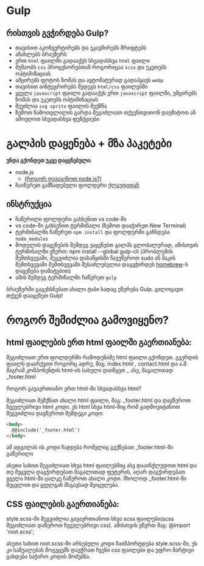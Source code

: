 # Gulp

## რისთვის გვჭირდება Gulp?
- თავისით აკონვერტირებს და უკავშირებს შრიფტებს
- ანახლებს ბრაუზერს
- ერთ `html` ფაილში გადააქვს სხვადასხვა `html` ფაილი
- მუშაობს `css` პროცესორებთან როგორიცაა `scss` და უკეთებს ოპტიმიზაციას
- ამცირებს ფოტოს ზომას და ავტომატურად გადაჰყავს `webp`
- თავისით აინტეგრირებს შედეგს `html/css` ფაილებში
- ყველა `javascript` ფაილი გადააქვს ერთ `javascript` ფაილში, უმცირებს ზომას და უკეთებს ოპტიმიზაციას
- შეუძლია `svg sprite` ფაილის შექმნა
- ზემოთ ჩამოთვლილის გარდა შეგიძლიათ თქვენთვითონ დაუმატოთ ან ამოუღოთ სხვადასხვა ფუნქციები

# გალპის დაყენება + მზა პაკეტები

**უნდა გქონდეთ უკვე დაყენებული:**
- node.js
  - ([როგორ დავაყენოთ node.js?](https://github.com/kakhelishvili/node-js/))
- ჩაიწერეთ გამზადებული ფოლდერი [ქლაუდიდან](https://mega.nz/folder/EVhT0Aqa#WUDuXxwJCwRxR1k5Ct42Ow)

## ინსტრუქცია

- ჩაწერილი ფოლდერი გახსენით vs code-ში
- vs code-ში გახსენით ტერმინალი (ზემოთ დააჭირეთ New Terminal)
- ტერმინალში ჩაწერეთ `npm install` და ფოლდერში გაჩნდება `node_modules`
- მოდულის დაყენების შემდეგ ვაყენებთ გალპს გლობალურად, ამისთვის ტერმინალში ვწერთ: npm install --global gulp-cli (პრობლემის შემთხვევაში, შეგვიძლია დასაწყისში ჩავუწეროთ sudo ან მაკის შემთხვევაში შემთხვევაში შესაძლებელია დაგვჭირდეს [homebrew](https://github.com/kakhelishvili/node-js/)-ს დაყენება დამატებით)
- ამის შემდეგ ტერმინალში ჩაწერეთ `gulp`

ბრაუზერში გაგეხსნებათ ახალი ტაბი სადაც ეწერება Gulp. გილოცავთ თქვენ დააყენეთ Gulp!

# როგორ შემიძლია გამოვიყენო?

## html ფაილების ერთ html ფაილში გაერთიანება:

შეგიძლიათ ერთ ფოლდერში რამოდენიმე html ფაილი გქონდეთ. გვერდის ფაილს დაარქვით როგორც ადრე, მაგ: index.html , contact.html და ა.შ. მაგრამ კომპონენტის html-ის სახელი დაიწყეთ _ ასე, მაგალითად _footer.html

როგორ გავაერთიანო ერთ html-ში სხვადასხვა html?

შეგიძლიათ შემქნათ ახალი html ფაილი, მაგ: _footer.html და დავწეროთ ჩვეულებრივი html კოდი. ეს html სხვა html-შიც რომ გადმოვიტანოთ შეგვიძლია დავწეროთ შემდეგი კოდი:

```html
<body>
  @@include('_footer.html')
</body>
```

ამ ადგილას ის კოდი ჩაჯდება რომელიც გექნებათ _footer.html-ში გაწერილი

ასეთი სახით შეგიძლიათ სხვა html ფაილებშიც ასე დააინქლუდოთ html და თუ შეცვლა დაგჭირდებათ მაგალითად ფუტერის, აღარ დაგჭირდებათ ყველა html-ში ცალკე ჩაწეროთ ახალი კოდი. მხოლოდ _footer.html-ში შეცვლით და ყველგან მსგავსად შეიცვლება.

## CSS ფაილების გაერთიანება:

style.scss-ში შეგვიძლია გავაერთიანოთ სხვა scss ფაილები(scss შეგიძლიათ დაწეროთ ჩვეულებრივი css). ამისთვის ვწერთ მაგ: @import 'root.scss';

ასეთი სახით root.scss-ში არსებული კოდი ჩაიმპორტდება style.scss-ში, ეს კი საშუალებას მოგვცემს დავჭრათ ჩვენი css ფაილები და უფრო მარტივი გახდება საჭირო კოდის მოძებნა.
